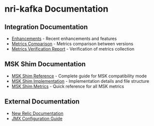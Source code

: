 # nri-kafka Documentation

## Integration Documentation
- [Enhancements](./Enhancements.md) - Recent enhancements and features
- [Metrics Comparison](./metrics-comparison.md) - Metrics comparison between versions
- [Metrics Verification Report](./metrics-verification-report.md) - Verification of metrics collection

## MSK Shim Documentation
- [MSK Shim Reference](./MSK-SHIM-REFERENCE.md) - Complete guide for MSK compatibility mode
- [MSK Shim Implementation](./MSK-SHIM-IMPLEMENTATION.md) - Implementation details and file structure
- [MSK Shim Metrics](./MSK-SHIM-METRICS.md) - Quick reference for all MSK metrics

## External Documentation
- [New Relic Documentation](https://docs.newrelic.com/docs/integrations/host-integrations/host-integrations-list/kafka-monitoring-integration)
- [JMX Configuration Guide](https://docs.oracle.com/javase/8/docs/technotes/guides/management/agent.html)
